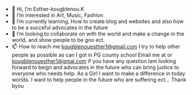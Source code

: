 - 👋 Hi, I’m Esther-kougblenou.K
- 👀 I’m interested in Art, Music, Fashion
- 🌱 I’m currently learning, How to create blog and websites and also how to be a succeful advocates in the future
- 💞️ I’m looking to collaborate on with the world and make a change in the world, and show people to be goo ect.
- 📫 How to reach me kougblenouesther1@gmail.com
I try to help other people as possible as  can
I got in PG county school
Email me at or kougblenouesther1@gmai.com if you have any question
Iam looking forward to beign and advocates in the future who can bring justice to everyone who needs help.
As a Girl I want to make a difference in today worlds. I want to help people in the future who are suffering ect...
Thank byou 
